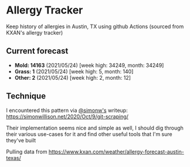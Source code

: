 # Allergy Tracker

Keep history of allergies in Austin, TX using github Actions (sourced from KXAN's allergy tracker)

## Current forecast
<!-- INJECT FORECAST -->
- **Mold: 14163** (2021/05/24)  [week high: 34249, month: 34249]
- **Grass: 1** (2021/05/24)  [week high: 5, month: 140]
- **Other: 2** (2021/05/24)  [week high: 2, month: 12]
<!-- END INJECT FORECAST -->

## Technique

I encountered this pattern via [@simonw's](https://github.com/simonw) writeup: https://simonwillison.net/2020/Oct/9/git-scraping/

Their implementation seems nice and simple as well, I should dig through their various use-cases for it and find other useful tools that I'm sure they've built

Pulling data from https://www.kxan.com/weather/allergy-forecast-austin-texas/
